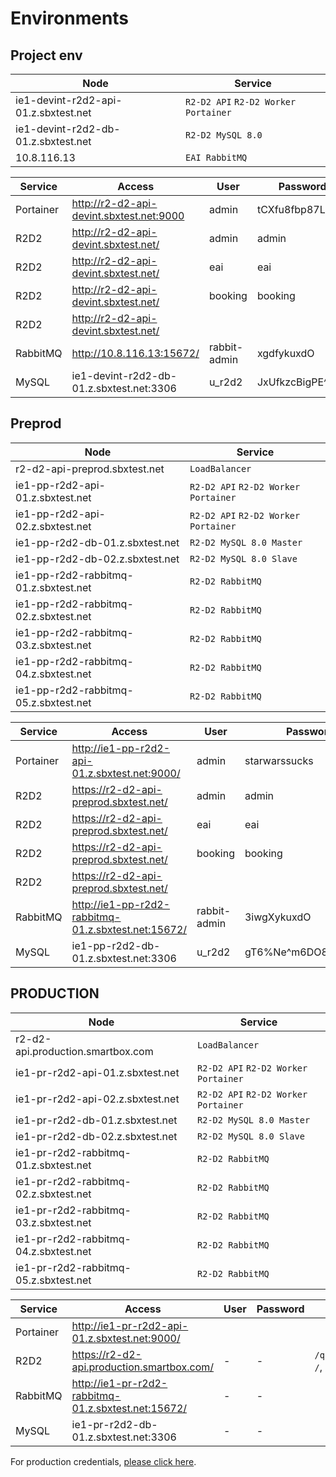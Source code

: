 # Environments


## Project env

| Node | Service |
| --- | --- |
| ie1-devint-r2d2-api-01.z.sbxtest.net | `R2-D2 API` `R2-D2 Worker` `Portainer` |
| ie1-devint-r2d2-db-01.z.sbxtest.net | `R2-D2 MySQL 8.0` |
| 10.8.116.13 | `EAI RabbitMQ` |

| Service | Access | User | Password | Roles |
| --- | --- | --- | --- | --- |
| Portainer | http://r2-d2-api-devint.sbxtest.net:9000 | admin | tCXfu8fbp87LRX | |
| R2D2 | http://r2-d2-api-devint.sbxtest.net/ | admin | admin | everything, `/internal` |
| R2D2 | http://r2-d2-api-devint.sbxtest.net/ | eai | eai | `/broadcast-listener`  |
| R2D2 | http://r2-d2-api-devint.sbxtest.net/ | booking | booking | `/booking` |
| R2D2 | http://r2-d2-api-devint.sbxtest.net/ | | | `/quickdata`, `/`, `/ping` |
| RabbitMQ | http://10.8.116.13:15672/ | rabbit-admin | xgdfykuxdO | |
| MySQL | ie1-devint-r2d2-db-01.z.sbxtest.net:3306 | u_r2d2 | JxUfkzcBigPE^Z*4 | |

## Preprod

| Node | Service |
| --- | --- |
| r2-d2-api-preprod.sbxtest.net | `LoadBalancer` |
| ie1-pp-r2d2-api-01.z.sbxtest.net | `R2-D2 API` `R2-D2 Worker` `Portainer` |
| ie1-pp-r2d2-api-02.z.sbxtest.net | `R2-D2 API` `R2-D2 Worker` `Portainer` |
| ie1-pp-r2d2-db-01.z.sbxtest.net | `R2-D2 MySQL 8.0 Master` |
| ie1-pp-r2d2-db-02.z.sbxtest.net | `R2-D2 MySQL 8.0 Slave` |
| ie1-pp-r2d2-rabbitmq-01.z.sbxtest.net | `R2-D2 RabbitMQ` |
| ie1-pp-r2d2-rabbitmq-02.z.sbxtest.net | `R2-D2 RabbitMQ` |
| ie1-pp-r2d2-rabbitmq-03.z.sbxtest.net | `R2-D2 RabbitMQ` |
| ie1-pp-r2d2-rabbitmq-04.z.sbxtest.net | `R2-D2 RabbitMQ` |
| ie1-pp-r2d2-rabbitmq-05.z.sbxtest.net | `R2-D2 RabbitMQ` |

| Service | Access | User | Password | Roles |
| --- | --- | --- | --- | --- |
| Portainer | http://ie1-pp-r2d2-api-01.z.sbxtest.net:9000/ | admin | starwarssucks | |
| R2D2 | https://r2-d2-api-preprod.sbxtest.net/ | admin | admin | everything, `/internal` |
| R2D2 | https://r2-d2-api-preprod.sbxtest.net/ | eai | eai | `/broadcast-listener`  |
| R2D2 | https://r2-d2-api-preprod.sbxtest.net/ | booking | booking | `/booking` |
| R2D2 | https://r2-d2-api-preprod.sbxtest.net/ | | | `/quickdata`, `/`, `/ping` |
| RabbitMQ | http://ie1-pp-r2d2-rabbitmq-01.z.sbxtest.net:15672/ | rabbit-admin | 3iwgXykuxdO | |
| MySQL | ie1-pp-r2d2-db-01.z.sbxtest.net:3306 | u_r2d2 | gT6%Ne^m6DO8QGwi3j62 | |


## PRODUCTION

| Node | Service |
| --- | --- |
| r2-d2-api.production.smartbox.com | `LoadBalancer` |
| ie1-pr-r2d2-api-01.z.sbxtest.net | `R2-D2 API` `R2-D2 Worker` `Portainer` |
| ie1-pr-r2d2-api-02.z.sbxtest.net | `R2-D2 API` `R2-D2 Worker` `Portainer` |
| ie1-pr-r2d2-db-01.z.sbxtest.net | `R2-D2 MySQL 8.0 Master` |
| ie1-pr-r2d2-db-02.z.sbxtest.net | `R2-D2 MySQL 8.0 Slave` |
| ie1-pr-r2d2-rabbitmq-01.z.sbxtest.net | `R2-D2 RabbitMQ` |
| ie1-pr-r2d2-rabbitmq-02.z.sbxtest.net | `R2-D2 RabbitMQ` |
| ie1-pr-r2d2-rabbitmq-03.z.sbxtest.net | `R2-D2 RabbitMQ` |
| ie1-pr-r2d2-rabbitmq-04.z.sbxtest.net | `R2-D2 RabbitMQ` |
| ie1-pr-r2d2-rabbitmq-05.z.sbxtest.net | `R2-D2 RabbitMQ` |

| Service | Access | User | Password | Roles |
| --- | --- | --- | --- | --- |
| Portainer | http://ie1-pr-r2d2-api-01.z.sbxtest.net:9000/ | | | |
| R2D2 | https://r2-d2-api.production.smartbox.com/ | - | - | `/quickdata`, `/`, `/ping` |
| RabbitMQ | http://ie1-pr-r2d2-rabbitmq-01.z.sbxtest.net:15672/ | - | - | |
| MySQL | ie1-pr-r2d2-db-01.z.sbxtest.net:3306 | - | - | |

For production credentials,
[please click here](https://smartbox.atlassian.net/wiki/spaces/R2D2/pages/1720647893/Production+Credentials).
